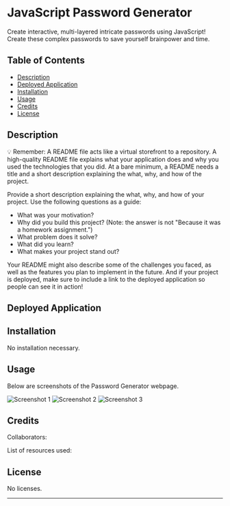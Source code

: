 # JavaScript Password Generator
Create interactive, multi-layered intricate passwords using JavaScript! Create these complex passwords to save yourself brainpower and time.

## Table of Contents

- [Description](#description)
- [Deployed Application](#deployed-application)
- [Installation](#installation)
- [Usage](#usage)
- [Credits](#credits)
- [License](#license)

## Description

💡 Remember: A README file acts like a virtual storefront to a repository. A high-quality README file explains what your application does and why you used the technologies that you did. At a bare minimum, a README needs a title and a short description explaining the what, why, and how of the project.

Provide a short description explaining the what, why, and how of your project. Use the following questions as a guide:

- What was your motivation?
- Why did you build this project? (Note: the answer is not "Because it was a homework assignment.")
- What problem does it solve?
- What did you learn?
- What makes your project stand out?

Your README might also describe some of the challenges you faced, as well as the features you plan to implement in the future. And if your project is deployed, make sure to include a link to the deployed application so people can see it in action!

## Deployed Application



## Installation

No installation necessary.

## Usage

Below are screenshots of the Password Generator webpage.

![Screenshot 1](./assets/images/Horiseon_screenshot_1.JPG)
![Screenshot 2](./assets/images/Horiseon_screenshot_2.JPG)
![Screenshot 3](./assets/images/Horiseon_screenshot_3.JPG)

## Credits

Collaborators:


List of resources used:



## License

No licenses.

---